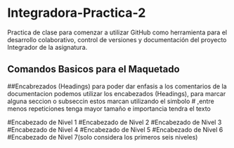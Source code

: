 # Integradora-Practica-2
Practica de clase para comenzar a utilizar GitHub como herramienta para el desarrollo colaborativo, control de versiones y documentación del proyecto Integrador de la asignatura.

## Comandos Basicos para el Maquetado

##Encabrezados (Headings)
para poder dar enfasis a los comentarios de la documentacion podemos utilizar los encabezados (Headings),
para marcar alguna seccion o subseccin estos marcan utilizando el simbolo # ,entre menos repeticiones tenga mayor tamaño e importancia tendra el texto

#Encabezado de Nivel 1
#Encabezado de Nivel 2
#Encabezado de Nivel 3
#Encabezado de Nivel 4
#Encabezado de Nivel 5
#Encabezado de Nivel 6
#Encabezado de Nivel 7(solo considera los primeros seis niveles)
